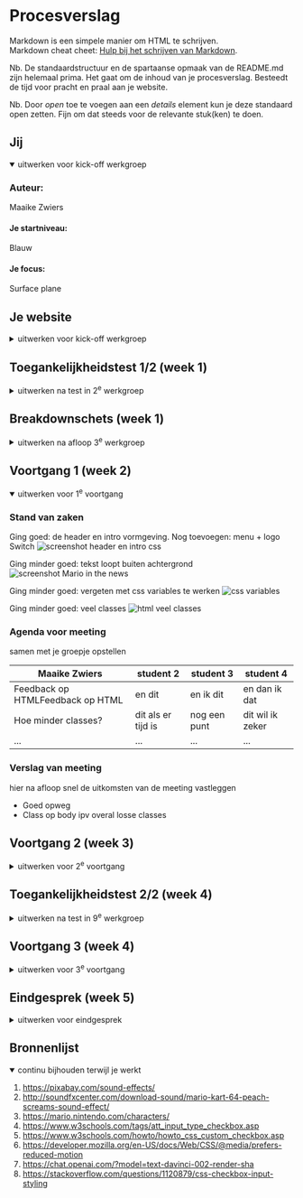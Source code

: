 # Procesverslag
Markdown is een simpele manier om HTML te schrijven.  
Markdown cheat cheet: [Hulp bij het schrijven van Markdown](https://github.com/adam-p/markdown-here/wiki/Markdown-Cheatsheet).

Nb. De standaardstructuur en de spartaanse opmaak van de README.md zijn helemaal prima. Het gaat om de inhoud van je procesverslag. Besteedt de tijd voor pracht en praal aan je website.

Nb. Door *open* toe te voegen aan een *details* element kun je deze standaard open zetten. Fijn om dat steeds voor de relevante stuk(ken) te doen.





## Jij

<details open>
  <summary>uitwerken voor kick-off werkgroep</summary>

  ### Auteur:
  Maaike Zwiers

  #### Je startniveau:
  Blauw

  #### Je focus:
  Surface plane
 
</details>





## Je website

<details>
  <summary>uitwerken voor kick-off werkgroep</summary>

  ### Je opdracht:
  https://mario.nintendo.com/

  #### Screenshot(s) van de eerste pagina (small screen): 
  Home
  <img src="readme-images/mariohome.jpg" width="375px" alt="Homepage met alle laatste informatie en leuke animaties">

  #### Screenshot(s) van de tweede pagina (small screen):
  Characters 
  <img src="readme-images/toadpage.jpg" width="375px" alt="profielpagina's van mario characters">
 
</details>



## Toegankelijkheidstest 1/2 (week 1)

<details>
  <summary>uitwerken na test in 2<sup>e</sup> werkgroep</summary>

  ### Bevindingen
  Lijst met je bevindingen die in de test naar voren kwamen:
  - Sommige knoppen zijn erg klein
  - Soms worden spans/divs gebruikt waar een h-element logischer zou zijn
  - Onlogische h1
  - Onlogische headings volgorde
  - Veel img atributen missen een alt tekst
  - Video mist captions (is in dit geval misschien ook niet nodig)
  - Audio heeft geen transscript
  - a-element wordt vaak niet gebruikt voor linkjes
  - Niet duidelijk dat sommige linkjes openen op een andere tab/window
  - Dark/light mode is niet mogelijk
  - High contrast mode is niet mogelijk

</details>



## Breakdownschets (week 1)

<details>
  <summary>uitwerken na afloop 3<sup>e</sup> werkgroep</summary>

  ### de hele pagina: 
  <img src="readme-images/homeschets.jpg" width="375px" alt="breakdown van de hele home pagina">

  <img src="readme-images/detailschets.jpg" width="375px" alt="breakdown van de hele detail pagina">

<!-- 
  ### dynamisch deel (bijv menu): 
  <img src="readme-images/dummy-plaatje.jpg" width="375px" alt="breakdown van een dynamisch deel">

  <!-- ### wellicht nog een dynamisch deel (bijv filter): 
  <img src="readme-images/dummy-plaatje.jpg" width="375px" alt="breakdown van nog een dynamisch deel"> -->

</details>





## Voortgang 1 (week 2)

<details open>
  <summary>uitwerken voor 1<sup>e</sup> voortgang</summary>

  ### Stand van zaken
   Ging goed: de header en intro vormgeving. Nog toevoegen: menu + logo Switch
  <img src="readme-images/ginggoed1.jpg" alt="screenshot header en intro css">

  Ging minder goed: tekst loopt buiten achtergrond
  <img src="readme-images/gingmindergoed1.jpg" alt="screenshot Mario in the news">

  Ging minder goed: vergeten met css variables te werken
  <img src="readme-images/gingmindergoed2.png" alt="css variables">

  Ging minder goed: veel classes
  <img src="readme-images/gingmindergoed3.png" alt="html veel classes">

  ### Agenda voor meeting
  samen met je groepje opstellen

  | Maaike Zwiers                    | student 2          | student 3    | student 4        |
  | ---                              | ---                | ---          | ---              |
  | Feedback op HTMLFeedback op HTML | en dit             | en ik dit    | en dan ik dat    |
  | Hoe minder classes?              | dit als er tijd is | nog een punt | dit wil ik zeker |
  | ...                              | ...                | ...          | ...              |


  ### Verslag van meeting
  hier na afloop snel de uitkomsten van de meeting vastleggen

  - Goed opweg
  - Class op body ipv overal losse classes

</details>





## Voortgang 2 (week 3)

<details>
  <summary>uitwerken voor 2<sup>e</sup> voortgang</summary>

  ### Stand van zaken
  Veel vooruit gekomen, grootste deel css af, loop soms wat vast met javascript.

  ### Agenda voor meeting
  samen met je groepje opstellen

  | student 1      | student 2          | student 3    | student 4        |
  | ---            | ---                | ---          | ---              |
  | Class op body?? | en dit             | en ik dit    | en dan ik dat    |
  | Overflow-x werkt niet scroll op 2e pagina| dit als er tijd is | nog een punt | dit wil ik zeker |


  ### Verslag van meeting
  hier na afloop snel de uitkomsten van de meeting vastleggen

  - Beter toch wel losse classes ipv pseudo (ivm meerdere pagina's)
  - Testen of scroll wel werkt op mobiel

</details>





## Toegankelijkheidstest 2/2 (week 4)

<details>
  <summary>uitwerken na test in 9<sup>e</sup> werkgroep</summary>

  ### Bevindingen
  Lijst met je bevindingen die in de test naar voren kwamen (geef ook aan wat er verbeterd is):
  - Knop reduced motion beter een form ipv 2 losse buttons
  - tm wordt vervelend voorgelezen
  - alt text op images vergeten
  - Knoppen zonder tekst kunnen duidelijker
  - Site heeft nu logischere volgorde van voorlezen

</details>





## Voortgang 3 (week 4)

<details>
  <summary>uitwerken voor 3<sup>e</sup> voortgang</summary>

  ### Stand van zaken
  hier dit ging goed & dit was lastig (neem ook screenshots op van delen van je website en code)


  ### Agenda voor meeting
  samen met je groepje opstellen

  | Maaike Zwiers                    | student 2          | student 3    | student 4        |
  | ---                              | ---                | ---          | ---              |
  | Scroll geluid werkt maar 1x | en dit             | en ik dit    | en dan ik dat    |
  | Classes fixen             | dit als er tijd is | nog een punt | dit wil ik zeker |
  | Feedback op HTML                             | ...                | ...          | ...              |


  ### Verslag van meeting
  hier na afloop snel de uitkomsten van de meeting vastleggen

  - Knop aanmaken voor interactie zodat geluid het doet
  - Classes zijn goed maar namen kunnen professioneler

</details>





## Eindgesprek (week 5)

<details>
  <summary>uitwerken voor eindgesprek</summary>

  ### Je uitkomst - karakteristiek screenshots:
  <img src="readme-images/photo1.png" width="375px" alt="header">


  ### Dit ging goed/Heb ik geleerd: 
  Sound op scroll krijgen ben ik trots op, veel nieuwe dingen geleerd qua Jacascript

  <img src="readme-images/photo2.png" width="375px" alt="top">


  ### Dit was lastig/Is niet gelukt:
  Doorklikken naar volgende character niet gelukt. Zie onderkant JS, voor wat ik heb geprobeerd

  <img src="readme-images/photo3.png" width="375px" alt="bummer">
</details>





## Bronnenlijst

<details open>
  <summary>continu bijhouden terwijl je werkt</summary>


  1. https://pixabay.com/sound-effects/
  2. http://soundfxcenter.com/download-sound/mario-kart-64-peach-screams-sound-effect/
  3. https://mario.nintendo.com/characters/
  4. https://www.w3schools.com/tags/att_input_type_checkbox.asp
  5. https://www.w3schools.com/howto/howto_css_custom_checkbox.asp
  6. https://developer.mozilla.org/en-US/docs/Web/CSS/@media/prefers-reduced-motion
  7. https://chat.openai.com/?model=text-davinci-002-render-sha
  8. https://stackoverflow.com/questions/1120879/css-checkbox-input-styling

</details>